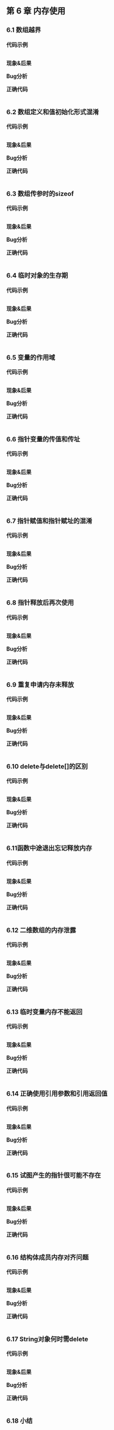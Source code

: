 ## 第 6 章  内存使用

### 6.1 数组越界

**代码示例**

```cpp

```

**现象&后果**



**Bug分析**



**正确代码**

```cpp

```





### 6.2 数组定义和值初始化形式混淆

**代码示例**

```cpp

```

**现象&后果**



**Bug分析**



**正确代码**

```cpp

```





### 6.3 数组传参时的sizeof

**代码示例**

```cpp

```

**现象&后果**



**Bug分析**



**正确代码**

```cpp

```





### 6.4 临时对象的生存期

**代码示例**

```cpp

```

**现象&后果**



**Bug分析**



**正确代码**

```cpp

```



### 6.5 变量的作用域

**代码示例**

```cpp

```

**现象&后果**



**Bug分析**



**正确代码**

```cpp

```



### 6.6 指针变量的传值和传址

**代码示例**

```cpp

```

**现象&后果**



**Bug分析**



**正确代码**

```cpp

```



### 6.7 指针赋值和指针赋址的混淆

**代码示例**

```cpp

```

**现象&后果**



**Bug分析**



**正确代码**

```cpp

```



### 6.8 指针释放后再次使用

**代码示例**

```cpp

```

**现象&后果**



**Bug分析**



**正确代码**

```cpp

```



### 6.9 重复申请内存未释放

**代码示例**

```cpp

```

**现象&后果**



**Bug分析**



**正确代码**

```cpp

```



### 6.10 delete与delete[]的区别

**代码示例**

```cpp

```

**现象&后果**



**Bug分析**



**正确代码**

```cpp

```



### 6.11函数中途退出忘记释放内存

**代码示例**

```cpp

```

**现象&后果**



**Bug分析**



**正确代码**

```cpp

```



### 6.12 二维数组的内存泄露

**代码示例**

```cpp

```

**现象&后果**



**Bug分析**



**正确代码**

```cpp

```



### 6.13 临时变量内存不能返回

**代码示例**

```cpp

```

**现象&后果**



**Bug分析**



**正确代码**

```cpp

```



### 6.14 正确使用引用参数和引用返回值

**代码示例**

```cpp

```

**现象&后果**



**Bug分析**



**正确代码**

```cpp

```



### 6.15 试图产生的指针很可能不存在

**代码示例**

```cpp

```

**现象&后果**



**Bug分析**



**正确代码**

```cpp

```



### 6.16 结构体成员内存对齐问题

**代码示例**

```cpp

```

**现象&后果**



**Bug分析**



**正确代码**

```cpp

```



### 6.17 String对象何时需delete

**代码示例**

```cpp

```

**现象&后果**



**Bug分析**



**正确代码**

```cpp

```



### 6.18 小结